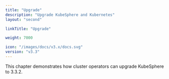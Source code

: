 ```yaml
---
title: "Upgrade"
description: "Upgrade KubeSphere and Kubernetes"
layout: "second"

linkTitle: "Upgrade"

weight: 7000

icon: "/images/docs/v3.x/docs.svg"
version: "v3.3"
---
```


This chapter demonstrates how cluster operators can upgrade KubeSphere to 3.3.2.